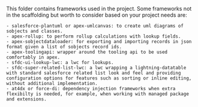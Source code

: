 This folder contains frameworks used in the project. Some frameworks not in the scaffolding but worth to consider based on your project needs are:

    - salesforce-plantuml or apex-umlcanvas: to create uml diagrams of sobjects and classes.
    - apex-rollup: to perform rollup calculations with lookup fields.
    - apex-sobjectdataloader: for exporting and importing records in json format given a list of sobjects record ids.
    - apex-toolingapi: wrapper around the tooling api to be used comfortably in apex.
    - sfdc-ui-lookup-lwc: a lwc for lookups.
    - sfdc-super-related-list-lwc: a lwc wrapping a lightning-datatable with standard salesforce related list look and feel and providing configuration options for features such as sorting or inline editing, without additional implementation.
    - at4dx or force-di: dependency injection frameworks when extra flexibilty is needed, for example, when working with managed package and extensions.
